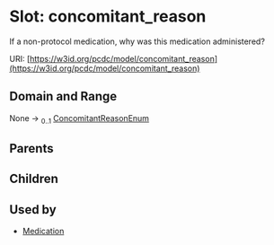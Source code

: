 
# Slot: concomitant_reason


If a non-protocol medication, why was this medication administered?

URI: [https://w3id.org/pcdc/model/concomitant_reason](https://w3id.org/pcdc/model/concomitant_reason)


## Domain and Range

None &#8594;  <sub>0..1</sub> [ConcomitantReasonEnum](ConcomitantReasonEnum.md)

## Parents


## Children


## Used by

 * [Medication](Medication.md)
